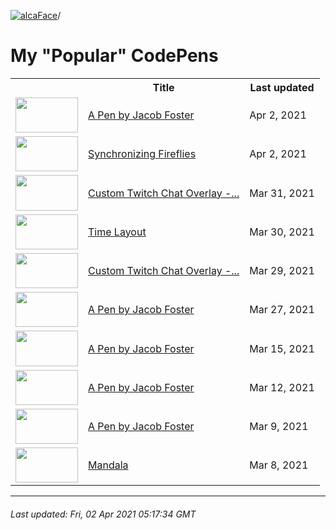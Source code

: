 [![alcaFace](https://camo.githubusercontent.com/2ee094c4af74cb0ec2e19388fccfb809837623e3/68747470733a2f2f7374617469632d63646e2e6a74766e772e6e65742f656d6f7469636f6e732f76312f3332383632362f312e30)](https://twitch.tv/Alca)/

# My "Popular" CodePens

<table>
	<tr>
		<th></th>
		<th>Title</th>
		<th>Last updated</th>
	</tr>
	<tr>
		<td><a href="https://codepen.io/Alca/pen/YzNZerG" rel="nofollow"><img src="https://assets.codepen.io/64018/internal/screenshots/pens/YzNZerG.default.png?width=100&height=56.25&quality=80" width="100" height="56.25"></a></td>
		<td><a href="https://codepen.io/Alca/pen/YzNZerG" rel="nofollow">A Pen by Jacob Foster</a></td>
		<td>Apr 2, 2021</td>
	</tr>
	<tr>
		<td><a href="https://codepen.io/Alca/pen/JjEEBxv" rel="nofollow"><img src="https://assets.codepen.io/64018/internal/screenshots/pens/JjEEBxv.default.png?width=100&height=56.25&quality=80" width="100" height="56.25"></a></td>
		<td><a href="https://codepen.io/Alca/pen/JjEEBxv" rel="nofollow">Synchronizing Fireflies</a></td>
		<td>Apr 2, 2021</td>
	</tr>
	<tr>
		<td><a href="https://codepen.io/Alca/pen/wvgWVzP" rel="nofollow"><img src="https://assets.codepen.io/64018/internal/screenshots/pens/wvgWVzP.default.png?width=100&height=56.25&quality=80" width="100" height="56.25"></a></td>
		<td><a href="https://codepen.io/Alca/pen/wvgWVzP" rel="nofollow">Custom Twitch Chat Overlay -...</a></td>
		<td>Mar 31, 2021</td>
	</tr>
	<tr>
		<td><a href="https://codepen.io/Alca/pen/dyYJWBZ" rel="nofollow"><img src="https://assets.codepen.io/64018/internal/screenshots/pens/dyYJWBZ.default.png?width=100&height=56.25&quality=80" width="100" height="56.25"></a></td>
		<td><a href="https://codepen.io/Alca/pen/dyYJWBZ" rel="nofollow">Time Layout</a></td>
		<td>Mar 30, 2021</td>
	</tr>
	<tr>
		<td><a href="https://codepen.io/Alca/pen/zzomog" rel="nofollow"><img src="https://assets.codepen.io/64018/internal/screenshots/pens/zzomog.default.png?width=100&height=56.25&quality=80" width="100" height="56.25"></a></td>
		<td><a href="https://codepen.io/Alca/pen/zzomog" rel="nofollow">Custom Twitch Chat Overlay -...</a></td>
		<td>Mar 29, 2021</td>
	</tr>
	<tr>
		<td><a href="https://codepen.io/Alca/pen/ZELWVGZ" rel="nofollow"><img src="https://assets.codepen.io/64018/internal/screenshots/pens/ZELWVGZ.default.png?width=100&height=56.25&quality=80" width="100" height="56.25"></a></td>
		<td><a href="https://codepen.io/Alca/pen/ZELWVGZ" rel="nofollow">A Pen by Jacob Foster</a></td>
		<td>Mar 27, 2021</td>
	</tr>
	<tr>
		<td><a href="https://codepen.io/Alca/pen/mdOoaQv" rel="nofollow"><img src="https://assets.codepen.io/64018/internal/screenshots/pens/mdOoaQv.default.png?width=100&height=56.25&quality=80" width="100" height="56.25"></a></td>
		<td><a href="https://codepen.io/Alca/pen/mdOoaQv" rel="nofollow">A Pen by Jacob Foster</a></td>
		<td>Mar 15, 2021</td>
	</tr>
	<tr>
		<td><a href="https://codepen.io/Alca/pen/XWNxyMR" rel="nofollow"><img src="https://assets.codepen.io/64018/internal/screenshots/pens/XWNxyMR.default.png?width=100&height=56.25&quality=80" width="100" height="56.25"></a></td>
		<td><a href="https://codepen.io/Alca/pen/XWNxyMR" rel="nofollow">A Pen by Jacob Foster</a></td>
		<td>Mar 12, 2021</td>
	</tr>
	<tr>
		<td><a href="https://codepen.io/Alca/pen/QWGrNzM" rel="nofollow"><img src="https://assets.codepen.io/64018/internal/screenshots/pens/QWGrNzM.default.png?width=100&height=56.25&quality=80" width="100" height="56.25"></a></td>
		<td><a href="https://codepen.io/Alca/pen/QWGrNzM" rel="nofollow">A Pen by Jacob Foster</a></td>
		<td>Mar 9, 2021</td>
	</tr>
	<tr>
		<td><a href="https://codepen.io/Alca/pen/dyORYba" rel="nofollow"><img src="https://assets.codepen.io/64018/internal/screenshots/pens/dyORYba.default.png?width=100&height=56.25&quality=80" width="100" height="56.25"></a></td>
		<td><a href="https://codepen.io/Alca/pen/dyORYba" rel="nofollow">Mandala</a></td>
		<td>Mar 8, 2021</td>
	</tr>
</table>

---

###### Last updated: Fri, 02 Apr 2021 05:17:34 GMT
